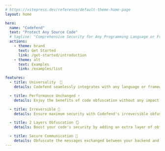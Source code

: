 ```yaml
---
# https://vitepress.dev/reference/default-theme-home-page
layout: home

hero:
  name: "Codefend"
  text: "Protect Any Source Code"
  # tagline: "Comprehensive Security for Any Programming Language or Framework"
  actions:
    - theme: brand
      text: Get Started
      link: /get-started/introduction
    - theme: alt
      text: Examples
      link: /examples/list

features:
  - title: Universality  🪩
    details: Codefend seamlessly integrates with any language or framework, offering a flexible solution for protecting your code across various development environments.

  - title: Performance Unchanged ⚡
    details: Enjoy the benefits of code obfuscation without any impact on your application's performance.

  - title: Irreversible 🚧
    details: Ensure maximum security with Codefend's irreversible obfuscation process, protecting your source code from reverse engineering attempts.

  - title: 2 Layers Obfuscation 🪞
    details: Boost your code's security by adding an extra layer of obfuscation. Combine Codefend with your existing uglifiers for enhanced protection.

  - title: Secure Communication 🚀
    details: Obfuscate the messages exchanged between your backend and frontend applications to ensure secure communication.
---
```

